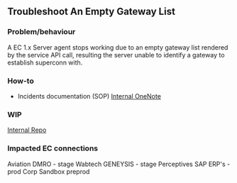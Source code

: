 ## Troubleshoot An Empty Gateway List

### Problem/behaviour
A EC 1.x Server agent stops working due to an empty gateway list rendered by the service API call, resulting the server unable to identify a gateway to establish superconn with.

### How-to
- Incidents documentation (SOP) [Internal OneNote](https://spo-mydrive.ge.com/:o:/g/personal/212359746_ge_com/ElLLpJEbi2xLlVPDDxLUke4BhQw5Sd5XcBwlUTt4e4q1tg?e=YQT3Yf)

### WIP
[Internal Repo](https://github.build.ge.com/digital-connect-devops/ec-ccl-214-migration)

### Impacted EC connections
Aviation DMRO - stage
Wabtech GENEYSIS - stage
Perceptives SAP ERP's - prod
Corp Sandbox preprod
